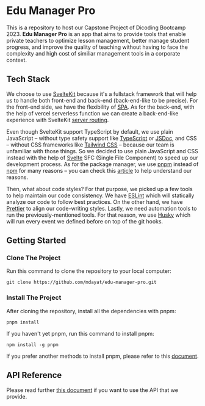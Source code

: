 # Edu Manager Pro

This is a repository to host our Capstone Project of Dicoding Bootcamp 2023. **Edu Manager Pro** is an app that aims to provide tools that enable private teachers to optimize lesson management, better manage student progress, and improve the quality of teaching without having to face the complexity and high cost of similiar management tools in a corporate context.

## Tech Stack

We choose to use [SvelteKit](https://kit.svelte.dev/) because it's a fullstack framework that will help us to handle both front-end and back-end (back-end-like to be precise). For the front-end side, we have the flexibility of [SPA](https://developer.mozilla.org/en-US/docs/Glossary/SPA). As for the back-end, with the help of vercel serverless function we can create a back-end-like experience with SvelteKit [server routing](https://kit.svelte.dev/docs/routing#server).

Even though SvelteKit support TypeScript by default, we use plain JavaScript – without type safety support like [TypeScript](https://www.typescriptlang.org/) or [JSDoc](https://jsdoc.app/), and CSS – without CSS frameworks like [Tailwind CSS](https://tailwindcss.com/) – because our team is unfamiliar with those things. So we decided to use plain JavaScript and CSS instead with the help of [Svelte](https://svelte.dev/docs/svelte-components) SFC (Single File Component) to speed up our development process. As for the package manager, we use [pnpm](https://pnpm.io/) instead of [npm](https://docs.npmjs.com/) for many reasons – you can check this [article](https://pnpm.io/motivation) to help understand our reasons.

Then, what about code styles? For that purpose, we picked up a few tools to help maintain our code consistency. We have [ESLint](https://eslint.org/) which will statically analyze our code to follow best practices. On the other hand, we have [Prettier](https://prettier.io/) to align our code-writing styles. Lastly, we need automation tools to run the previously-mentioned tools. For that reason, we use [Husky](https://typicode.github.io/husky/) which will run every event we defined before on top of the git hooks.

## Getting Started

### Clone The Project

Run this command to clone the repository to your local computer:

```shell
git clone https://github.com/mdayat/edu-manager-pro.git
```

### Install The Project

After cloning the repository, install all the dependencies with pnpm:

```shell
pnpm install
```

If you haven't yet pnpm, run this command to install pnpm:

```shell
npm install -g pnpm
```

If you prefer another methods to install pnpm, please refer to this [document](https://pnpm.io/installation).

## API Reference

Please read further [this document](docs/api/README.md) if you want to use the API that we provide.
